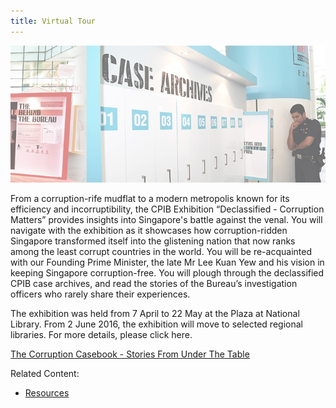 ```yaml
---
title: Virtual Tour
---
```


<img src="/images/resource_virtual-tour1.jpg" alt="Virtual Tour">

From a corruption-rife mudflat to a modern metropolis known for its efficiency and incorruptibility, the CPIB Exhibition “Declassified - Corruption Matters” provides insights into Singapore's battle against the venal. You will navigate with the exhibition as it showcases how corruption-ridden Singapore transformed itself into the glistening nation that now ranks among the least corrupt countries in the world. You will be re-acquainted with our Founding Prime Minister, the late Mr Lee Kuan Yew and his vision in keeping Singapore corruption-free. You will plough through the declassified CPIB case archives, and read the stories of the Bureau’s investigation officers who rarely share their experiences.
 
The exhibition was held from 7 April to 22 May at the Plaza at National Library. From 2 June 2016, the exhibition will move to selected regional libraries. For more details, please click here.


<a href="/files/the-corruption-casebook.pdf" target="_blank">The Corruption Casebook - Stories From Under The Table</a>


Related Content:

* [Resources](/about-corruption/prevention-and-education/resources/)

